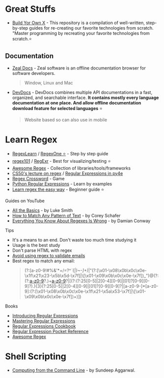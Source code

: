 # Great Stuffs

-   [Build Yor Own X](https://github.com/codecrafters-io/build-your-own-x) - This repository is a compilation of well-written, step-by-step guides for re-creating our favorite technologies from scratch. "Master programming by recreating your favorite technologies from scratch.⭐️

## Documentation

-   [Zeal Docs](https://zealdocs.org/) - Zeal software is an offline documentation browser for software developers.

    > Window, Linux and Mac

-   [DevDocs](https://devdocs.io/) - DevDocs combines multiple API documentations in a fast, organized, and searchable interface. **It contains mostly every language documentation at one place. And allow offline documentation download feature for selected languages** ⭐
    > Website based so can also use in mobile

# Learn Regex

-   [RegexLearn](https://regexlearn.com/) / [RegexOne ⭐️](https://regexone.com/) - Step by step guide
-   [regex101](https://regex101.com/) / [RegExr](https://regexr.com/) - Best for visualizing/testing ⭐️
-   [Awesome Regex](https://github.com/aloisdg/awesome-regex) - Collection of libraries/tools/frameworks
-   [CS50's lecture on regex](https://cs50.harvard.edu/python/2022/weeks/7/) / [Regular Expressions in py4e](https://www.py4e.com/lessons/regex)
-   [Regex Crossword](https://regexcrossword.com/) - Game
-   [Python Regular Expressions](https://developers.google.com/edu/python/regular-expressions) - Learn by examples
-   [Learn regex the easy way](https://github.com/ziishaned/learn-regex) - Beginner guide ⭐️

Guides on YouTube

-   [All the Basics](https://www.youtube.com/watch?v=77I4ZkhuHsQhttps://www.youtube.com/watch?v=77I4ZkhuHsQ) - by Luke Smith
-   [How to Match Any Pattern of Text](https://www.youtube.com/watch?v=sa-TUpSx1JA) - by Corey Schafer
-   [Everything You Know About Regexes Is Wrong](https://www.youtube.com/watch?v=ubvSjW6Nyqk) - by Damian Conway

Tips

-   It's a means to an end. Don't waste too much time studying it
-   Usage is the best study
-   Don't parse HTML with regex
-   [Avoid using regex to validate emails](https://www.regular-expressions.info/email.html)
-   Best regex to match any email:
    > (?:[a-z0-9!#$%&'*+/=?^_`{|}~-]+(?:\.[a-z0-9!#$%&'*+/=?^_`{|}~-]+)_|"(?:[\x01-\x08\x0b\x0c\x0e-\x1f\x21\x23-\x5b\x5d-\x7f]|\\[\x01-\x09\x0b\x0c\x0e-\x7f])_")@(?:(?:[a-z0-9](?:[a-z0-9-]*[a-z0-9])?\.)+[a-z0-9](?:[a-z0-9-]*[a-z0-9])?|\[(?:(?:25[0-5]|2[0-4][0-9]|[01]?[0-9][0-9]?)\.){3}(?:25[0-5]|2[0-4][0-9]|[01]?[0-9][0-9]?|[a-z0-9-]\*[a-z0-9]:(?:[\x01-\x08\x0b\x0c\x0e-\x1f\x21-\x5a\x53-\x7f]|\\[\x01-\x09\x0b\x0c\x0e-\x7f])+)\])

Books

-   [Introducing Regular Expressions](https://www.amazon.com/Introducing-Regular-Expressions-Step-Step/dp/1449392687)
-   [Mastering Regular Expressions](https://www.amazon.com/Mastering-Regular-Expressions-Jeffrey-Friedl/dp/0596528124)
-   [Regular Expressions Cookbook](https://www.amazon.com/Regular-Expressions-Cookbook-Solutions-Programming/dp/1449319432)
-   [Regular Expression Pocket Reference](https://www.amazon.com/Regular-Expression-Pocket-Reference-Expressions/dp/0596514271)
-   [Awesome Regex](https://learnbyexample.github.io/books/#python-re-gex)

# Shell Scripting

-   [Computing from the Command Line](https://learnbyexample.github.io/cli-computing/) - by Sundeep Aggarwal.
